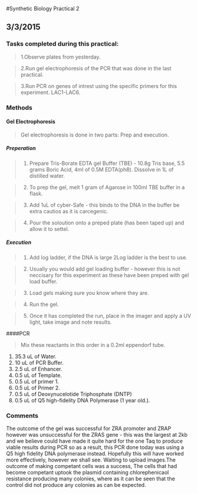 #Synthetic Biology Practical 2 
## 3/3/2015 
### Tasks completed during this practical:

> 1.Observe plates from yesterday. 

> 2.Run gel electrophoresis of the PCR that was done in the last practical.

> 3.Run PCR on genes of intrest using the specific primers for this experiment. LAC1-LAC6.

### Methods
#### Gel Electrophoresis
> Gel electrophoresis is done in two parts: Prep and execution.

##### Preperation
 > 1. Prepare Tris-Borate EDTA gel Buffer (TBE) - 10.8g Tris base, 5.5 grams Boric Acid, 4ml of 0.5M EDTA(ph8). Dissolve in 1L of distilled water.
 
 > 2. To prep the gel, melt 1 gram of Agarose in 100ml TBE buffer in a flask.
 
 > 3. Add 1uL of cyber-Safe - this binds to the DNA in the buffer be extra cautios as it is carcegenic. 
 
 > 4. Pour the soloution onto a preped plate (has been taped up) and allow it to settel. 

##### Execution 
> 1. Add log ladder, if the DNA is large 2Log ladder is the best to use.

> 2. Usually you would add gel loading buffer - however this is not neccisary for this experiment as these have been preped with gel load buffer. 

> 3. Load gels making sure you know where they are.

> 4. Run the gel.

> 5. Once it has completed the run, place in the imager and apply a UV light, take image and note results.

####PCR
> Mix these reactants in  this order in a 0.2ml eppendorf tube.

1. 35.3 uL of Water.
2. 10 uL of PCR Buffer.
3. 2.5 uL of Enhancer.
4. 0.5 uL of Template.
5. 0.5 uL of primer 1.
6. 0.5 uL of Primer 2.
7. 0.5 uL of Deoxynucelotide Triphosphate (DNTP)
8. 0.5 uL of Q5 high-fidelity DNA Polymerase (1 year old.). 


### Comments 
The outcome of the gel was successful for ZRA promoter and ZRAP however was unsuccessful for the ZRAS gene - this was the largest at 2kb and we believe could have made it quite hard for the one Taq to produce viable results during PCR so as a result, this PCR done today was using a Q5 high fidelity DNA polymerase instead. Hopefully this will have worked more effectively, however we shall see. Waiting to upload images.The outcome of making competant cells was a success, The cells that had become competant uptook the plasmid containing chlorephenicaol resistance producing many colonies, where as it can be seen that the control did not produce any colonies as can be expected.

